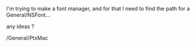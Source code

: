I'm trying to make a font manager, and for that I need to find the path for a General/NSFont...

any ideas ?

/General/PtxMac